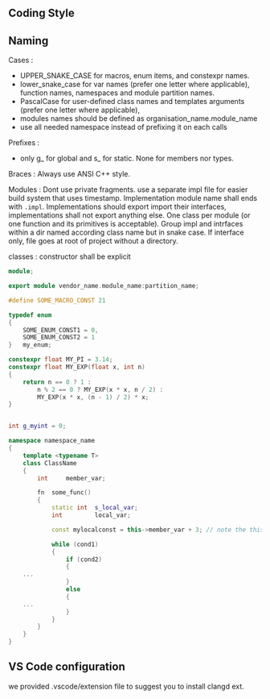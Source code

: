 ## Coding Style

## Naming

Cases :

- UPPER_SNAKE_CASE for macros, enum items, and constexpr names.
- lower_snake_case for var names (prefer one letter where applicable), function names, namespaces and module partition names.
- PascalCase for user-defined class names and templates arguments (prefer one letter where applicable),
- modules names should be defined as organisation_name.module_name
- use all needed namespace instead of prefixing it on each calls

Prefixes :
- only g_ for global and s_ for static. None for members nor types.

Braces :
Always use ANSI C++ style.

Modules :
Dont use private fragments. use a separate impl file for easier build system that uses timestamp. Implementation module name shall ends with `.impl`. Implementations should export import their interfaces, implementations shall not export anything else.
One class per module (or one function and its primitives is acceptable). Group impl and intrfaces within a dir named according class name but in snake case. If interface only, file goes at root of project without a directory.

classes :
constructor shall be explicit

```C++
module;

export module vendor_name.module_name:partition_name;

#define SOME_MACRO_CONST 21

typedef enum
{
	SOME_ENUM_CONST1 = 0,
	SOME_ENUM_CONST2 = 1
}	my_enum;

constexpr float MY_PI = 3.14;
constexpr float MY_EXP(float x, int n)
{
    return n == 0 ? 1 :
        n % 2 == 0 ? MY_EXP(x * x, n / 2) :
        MY_EXP(x * x, (n - 1) / 2) * x;
}


int g_myint = 0;

namespace namespace_name
{
	template <typename T>
	class ClassName
	{
		int 	member_var;

		fn	some_func()
		{
			static int	s_local_var;
			int			local_var;

			const mylocalconst = this->member_var + 3; // note the this->

			while (cond1)
			{
				if (cond2)
				{
	...
				}
				else
				{
	...
				}
			}
		}
	}
}
```

## VS Code configuration

we provided .vscode/extension file to suggest you to install clangd ext.
